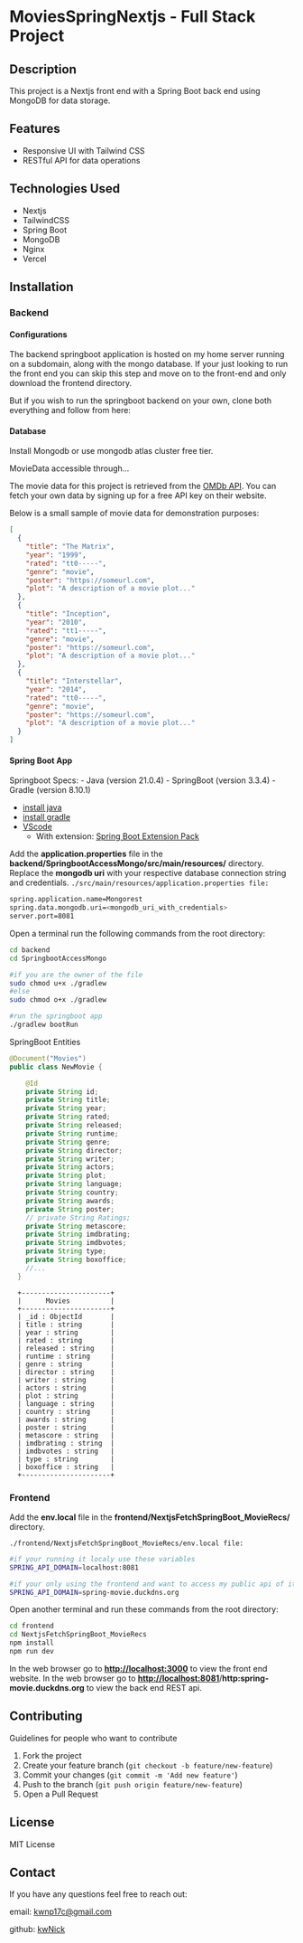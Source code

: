 # MoviesSpringNextjs - Full Stack Project

## Description

This project is a Nextjs front end with a Spring Boot back end using MongoDB for data storage.

## Features

- Responsive UI with Tailwind CSS
- RESTful API for data operations

## Technologies Used

- Nextjs
- TailwindCSS
- Spring Boot
- MongoDB
- Nginx
- Vercel

## Installation

### Backend

#### Configurations

The backend springboot application is hosted on my home server running on a subdomain, along with the mongo database. If your just looking to run the front end you can skip this step and move on to the front-end and only download the frontend directory.

But if you wish to run the springboot backend on your own, clone both everything and follow from here:

#### Database

Install Mongodb or use mongodb atlas cluster free tier.

MovieData accessible through...

The movie data for this project is retrieved from the [OMDb API](https://www.omdbapi.com/). You can fetch your own data by signing up for a free API key on their website.

Below is a small sample of movie data for demonstration purposes:

```json
[
  {
    "title": "The Matrix",
    "year": "1999",
    "rated": "tt0-----",
    "genre": "movie",
    "poster": "https://someurl.com",
    "plot": "A description of a movie plot..."
  },
  {
    "title": "Inception",
    "year": "2010",
    "rated": "tt1-----",
    "genre": "movie",
    "poster": "https://someurl.com",
    "plot": "A description of a movie plot..."
  },
  {
    "title": "Interstellar",
    "year": "2014",
    "rated": "tt0-----",
    "genre": "movie",
    "poster": "https://someurl.com",
    "plot": "A description of a movie plot..."
  }
]
```

#### Spring Boot App

Springboot Specs:
\- Java (version 21.0.4) - SpringBoot (version 3.3.4) - Gradle (version 8.10.1)

- [install java](https://bell-sw.com/pages/downloads/#jdk-21-lts)
- [install gradle](https://gradle.org/install/)
- [VScode](https://code.visualstudio.com/download)
  - With extension: [Spring Boot Extension Pack](https://marketplace.visualstudio.com/items?itemName=vmware.vscode-boot-dev-pack)

Add the **application.properties** file in the **backend/SpringbootAccessMongo/src/main/resources/** directory.
Replace the **mongodb uri** with your respective database connection string and credentials.
```./src/main/resources/application.properties file:```

```bash
spring.application.name=Mongorest
spring.data.mongodb.uri=<mongodb_uri_with_credentials>
server.port=8081
```

Open a terminal run the following commands from the root directory:

```bash
cd backend
cd SpringbootAccessMongo

#if you are the owner of the file
sudo chmod u+x ./gradlew 
#else
sudo chmod o+x ./gradlew

#run the springboot app
./gradlew bootRun
```

SpringBoot Entities

```java
@Document("Movies")
public class NewMovie {

    @Id
    private String id;
    private String title;
    private String year;
    private String rated;
    private String released;
    private String runtime;
    private String genre;
    private String director;
    private String writer;
    private String actors;
    private String plot;
    private String language;
    private String country;
    private String awards;
    private String poster;
    // private String Ratings;
    private String metascore;
    private String imdbrating;
    private String imdbvotes;
    private String type;
    private String boxoffice;
    //...
  }
```

```
  +----------------------+
  |      Movies          |
  +----------------------+
  | _id : ObjectId       |
  | title : string       |
  | year : string        |
  | rated : string       |
  | released : string    |
  | runtime : string     |
  | genre : string       |
  | director : string    |
  | writer : string      |
  | actors : string      |
  | plot : string        |
  | language : string    |
  | country : string     |
  | awards : string      |
  | poster : string      |
  | metascore : string   |
  | imdbrating : string  |
  | imdbvotes : string   |
  | type : string        |
  | boxoffice : string   |
  +----------------------+
```

### Frontend

Add the **env.local** file in the **frontend/NextjsFetchSpringBoot_MovieRecs/** directory.

```./frontend/NextjsFetchSpringBoot_MovieRecs/env.local file:```

```bash
#if your running it localy use these variables
SPRING_API_DOMAIN=localhost:8081

#if your only using the frontend and want to access my public api of it
SPRING_API_DOMAIN=spring-movie.duckdns.org
```

Open another terminal and run these commands from the root directory:

```bash
cd frontend
cd NextjsFetchSpringBoot_MovieRecs
npm install
npm run dev
```

In the web browser go to **<http://localhost:3000>** to view the front end website.
In the web browser go to **<http://localhost:8081>**/**http:spring-movie.duckdns.org** to view the back end REST api.

## Contributing

Guidelines for people who want to contribute

1. Fork the project
2. Create your feature branch (``git checkout -b feature/new-feature``)
3. Commit your changes (``git commit -m 'Add new feature'``)
4. Push to the branch (``git push origin feature/new-feature``)
5. Open a Pull Request

## License

MIT License

## Contact

If you have any questions feel free to reach out:

email: <kwnp17c@gmail.com>

github: [kwNick](https://github.com/KwNick)

